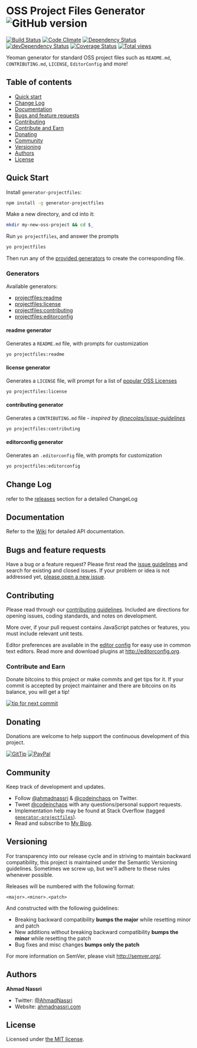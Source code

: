 # OSS Project Files Generator ![GitHub version][github-image]

[![Build Status][travis-image]][travis-url]
[![Code Climate][codeclimate-image]][codeclimate-url]
[![Dependency Status][daviddm-image]][daviddm-url]
[![devDependency Status][daviddm-dev-image]][daviddm-dev-url]
[![Coverage Status][coveralls-image]][coveralls-url]
[![Total views][sourcegraph-image]][sourcegraph-url]

Yeoman generator for standard OSS project files such as `README.md`, `CONTRIBUTING.md`, `LICENSE`, `EditorConfig` and more!

## Table of contents

- [Quick start](#quick-start)
- [Change Log](#changelog)
- [Documentation](#documentation)
- [Bugs and feature requests](#bugs-and-feature-requests)
- [Contributing](#contributing)
- [Contribute and Earn](#contribute-and-earn)
- [Donating](#donating)
- [Community](#community)
- [Versioning](#versioning)
- [Authors](#authors)
- [License](#license)

## Quick Start

Install `generator-projectfiles`:

```bash
npm install -g generator-projectfiles
```

Make a new directory, and cd into it:

```bash
mkdir my-new-oss-project && cd $_
```

Run `yo projectfiles`, and answer the prompts

```bash
yo projectfiles
```

Then run any of the [provided generators](#generators) to create the corresponding file.

### Generators

Available generators:

- [projectfiles:readme](#readme-generator)
- [projectfiles:license](#license-generator)
- [projectfiles:contributing](#contributing-generator)
- [projectfiles:editorconfig](#editorconfig-generator)

#### readme generator

Generates a `README.md` file, with prompts for customization

```bash
yo projectfiles:readme
```

#### license generator

Generates a `LICENSE` file, will prompt for a list of [popular OSS Licenses](http://choosealicense.com/licenses/)

```bash
yo projectfiles:license
```

#### contributing generator

Generates a `CONTRIBUTING.md` file - *inspired by [@necolas/issue-guidelines](https://github.com/necolas/issue-guidelines)*

```bash
yo projectfiles:contributing
```

#### editorconfig generator

Generates an `.editorconfig` file, with prompts for customization

```bash
yo projectfiles:editorconfig
```


## Change Log
refer to the [releases](releases) section for a detailed ChangeLog

## Documentation

Refer to the [Wiki](wiki) for detailed API documentation.

## Bugs and feature requests

Have a bug or a feature request? Please first read the [issue guidelines](CONTRIBUTING.md#using-the-issue-tracker) and search for existing and closed issues. If your problem or idea is not addressed yet, [please open a new issue](issues/new).

## Contributing

Please read through our [contributing guidelines](CONTRIBUTING.md). Included are directions for opening issues, coding standards, and notes on development.

More over, if your pull request contains JavaScript patches or features, you must include relevant unit tests.

Editor preferences are available in the [editor config](.editorconfig) for easy use in common text editors. Read more and download plugins at <http://editorconfig.org>.

### Contribute and Earn

Donate bitcoins to this project or make commits and get tips for it. If your commit is accepted by project maintainer and there are bitcoins on its balance, you will get a tip!

[![tip for next commit][tip4commit-image]][tip4commit-url]

## Donating

Donations are welcome to help support the continuous development of this project.

[![GitTip][gittip-image]][gittip-url]
[![PayPal][paypal-image]][paypal-url]

## Community

Keep track of development and updates.

- Follow [@ahmadnassri](http://twitter.com/ahmadnassri) & [@codeinchaos](http://twitter.com/codeinchaos) on Twitter.
- Tweet [@codeinchaos](http://twitter.com/codeinchaos) with any questions/personal support requests.
- Implementation help may be found at Stack Overflow (tagged [`generator-projectfiles`](http://stackoverflow.com/questions/tagged/generator-projectfiles)).
- Read and subscribe to [My Blog](http://ahmadnassri.com).

## Versioning

For transparency into our release cycle and in striving to maintain backward compatibility, this project is maintained under the Semantic Versioning guidelines. Sometimes we screw up, but we'll adhere to these rules whenever possible.

Releases will be numbered with the following format:

`<major>.<minor>.<patch>`

And constructed with the following guidelines:

- Breaking backward compatibility **bumps the major** while resetting minor and patch
- New additions without breaking backward compatibility **bumps the minor** while resetting the patch
- Bug fixes and misc changes **bumps only the patch**

For more information on SemVer, please visit <http://semver.org/>.

## Authors

**Ahmad Nassri**

- Twitter: [@AhmadNassri](http://twitter.com/ahmadnassri)
- Website: [ahmadnassri.com](http://ahmadnassri.com)

## License

Licensed under [the MIT license](LICENSE).

[github-image]: https://badge.fury.io/gh/codeinchaos%2Fgenerator-projectfiles.png
[bower-url]: http://badge.fury.io/bo/generator-projectfiles
[bower-image]: https://badge.fury.io/bo/generator-projectfiles.png
[npm-url]: http://badge.fury.io/js/generator-projectfiles
[npm-image]: https://badge.fury.io/js/generator-projectfiles.png
[travis-url]: https://travis-ci.org/codeinchaos/generator-projectfiles
[travis-image]: https://travis-ci.org/codeinchaos/generator-projectfiles.png?branch=master
[codeclimate-url]: https://codeclimate.com/github/codeinchaos/generator-projectfiles
[codeclimate-image]: https://codeclimate.com/github/codeinchaos/generator-projectfiles.png
[daviddm-url]: https://david-dm.org/codeinchaos/generator-projectfiles
[daviddm-image]: https://david-dm.org/codeinchaos/generator-projectfiles.png
[daviddm-dev-url]: https://david-dm.org/codeinchaos/generator-projectfiles#info=devDependencies
[daviddm-dev-image]: https://david-dm.org/codeinchaos/generator-projectfiles/dev-status.png
[coveralls-url]: https://coveralls.io/r/codeinchaos/generator-projectfiles
[coveralls-image]: https://coveralls.io/repos/codeinchaos/generator-projectfiles/badge.png
[sourcegraph-url]: https://sourcegraph.com/github.com/codeinchaos/generator-projectfiles
[sourcegraph-image]: https://sourcegraph.com/api/repos/github.com/codeinchaos/generator-projectfiles/counters/views.png
[gittip-url]: https://www.gittip.com/ahmadnassri/
[gittip-image]: http://img.shields.io/gittip/ahmadnassri.svg
[paypal-url]: https://www.paypal.com/cgi-bin/webscr?cmd=_s-xclick&hosted_button_id=UJ2B2BTK9VLRS&on0=project&os0=generator-projectfiles
[paypal-image]: http://img.shields.io/badge/PayPal-Donate-green.svg
[tip4commit-url]: http://tip4commit.com/projects/642
[tip4commit-image]: http://tip4commit.com/projects/642.svg
